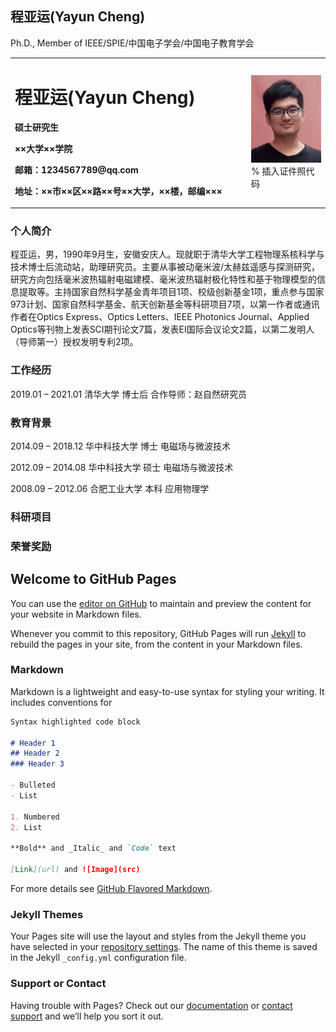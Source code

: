 ## 程亚运(Yayun Cheng)
Ph.D., Member of IEEE/SPIE/中国电子学会/中国电子教育学会

<table border="0">
  <tr>
    <td width="75%">
      <h1>程亚运(Yayun Cheng)</h1>
      <p><b>硕士研究生</b></p>
      <p><b>××大学××学院</b></p>
      <p><b>邮箱：1234567789@qq.com</b></p>
      <p><b>地址：××市××区××路××号××大学，××楼，邮编×××</b></p>
    </td>
    <td width="25%">
      <img src="/Photo_Yayun Cheng.jpg" width="100%">      % 插入证件照代码
    </td>
  </tr>
</table>

### 个人简介
程亚运，男，1990年9月生，安徽安庆人。现就职于清华大学工程物理系核科学与技术博士后流动站，助理研究员。主要从事被动毫米波/太赫兹遥感与探测研究，研究方向包括毫米波热辐射电磁建模、毫米波热辐射极化特性和基于物理模型的信息提取等。主持国家自然科学基金青年项目1项、校级创新基金1项，重点参与国家973计划、国家自然科学基金、航天创新基金等科研项目7项，以第一作者或通讯作者在Optics Express、Optics Letters、IEEE Photonics Journal、Applied Optics等刊物上发表SCI期刊论文7篇，发表EI国际会议论文2篇，以第二发明人（导师第一）授权发明专利2项。

### 工作经历
2019.01 – 2021.01 清华大学 博士后 合作导师：赵自然研究员

### 教育背景
2014.09 – 2018.12  华中科技大学 博士 电磁场与微波技术

2012.09 – 2014.08  华中科技大学 硕士 电磁场与微波技术

2008.09 – 2012.06  合肥工业大学 本科 应用物理学 

### 科研项目

### 荣誉奖励

## 



## Welcome to GitHub Pages

You can use the [editor on GitHub](https://github.com/ArinCheng/YayunCheng.github.io/edit/master/README.md) to maintain and preview the content for your website in Markdown files.

Whenever you commit to this repository, GitHub Pages will run [Jekyll](https://jekyllrb.com/) to rebuild the pages in your site, from the content in your Markdown files.

### Markdown

Markdown is a lightweight and easy-to-use syntax for styling your writing. It includes conventions for

```markdown
Syntax highlighted code block

# Header 1
## Header 2
### Header 3

- Bulleted
- List

1. Numbered
2. List

**Bold** and _Italic_ and `Code` text

[Link](url) and ![Image](src)
```

For more details see [GitHub Flavored Markdown](https://guides.github.com/features/mastering-markdown/).

### Jekyll Themes

Your Pages site will use the layout and styles from the Jekyll theme you have selected in your [repository settings](https://github.com/ArinCheng/YayunCheng.github.io/settings). The name of this theme is saved in the Jekyll `_config.yml` configuration file.

### Support or Contact

Having trouble with Pages? Check out our [documentation](https://help.github.com/categories/github-pages-basics/) or [contact support](https://github.com/contact) and we’ll help you sort it out.
